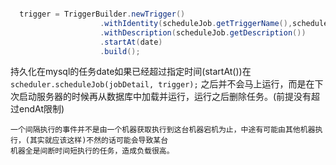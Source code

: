 


```java

  trigger = TriggerBuilder.newTrigger()
                    .withIdentity(scheduleJob.getTriggerName(),scheduleJob.getTriggerGroup())
                    .withDescription(scheduleJob.getDescription())
                    .startAt(date)
                    .build();
```
持久化在mysql的任务date如果已经超过指定时间(startAt())在`        scheduler.scheduleJob(jobDetail, trigger);`
之后并不会马上运行，而是在下次启动服务器的时候再从数据库中加载并运行，运行之后删除任务。(前提没有超过endAt限制)



```分布式环境下
一个间隔执行的事件并不是由一个机器获取执行到这台机器宕机为止，中途有可能由其他机器执行，(其实就应该这样)不然的话可能会导致某台
机器全是间断时间短执行的任务，造成负载很高。

```